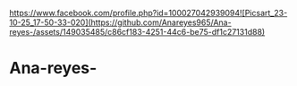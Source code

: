 https://www.facebook.com/profile.php?id=100027042939094![Picsart_23-10-25_17-50-33-020](https://github.com/Anareyes965/Ana-reyes-/assets/149035485/c86cf183-4251-44c6-be75-df1c27131d88)
# Ana-reyes-
